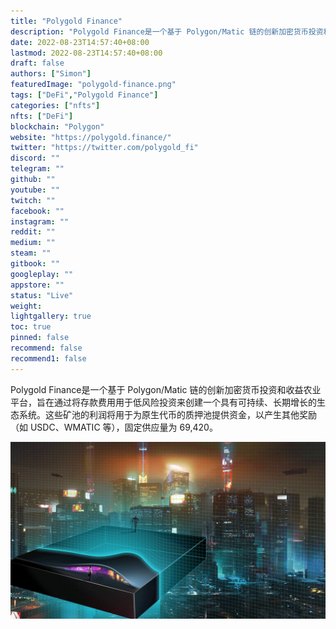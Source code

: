 ```yaml
---
title: "Polygold Finance"
description: "Polygold Finance是一个基于 Polygon/Matic 链的创新加密货币投资和收益农业平台。"
date: 2022-08-23T14:57:40+08:00
lastmod: 2022-08-23T14:57:40+08:00
draft: false
authors: ["Simon"]
featuredImage: "polygold-finance.png"
tags: ["DeFi","Polygold Finance"]
categories: ["nfts"]
nfts: ["DeFi"]
blockchain: "Polygon"
website: "https://polygold.finance/"
twitter: "https://twitter.com/polygold_fi"
discord: ""
telegram: ""
github: ""
youtube: ""
twitch: ""
facebook: ""
instagram: ""
reddit: ""
medium: ""
steam: ""
gitbook: ""
googleplay: ""
appstore: ""
status: "Live"
weight: 
lightgallery: true
toc: true
pinned: false
recommend: false
recommend1: false
---
```

Polygold Finance是一个基于 Polygon/Matic 链的创新加密货币投资和收益农业平台，旨在通过将存款费用用于低风险投资来创建一个具有可持续、长期增长的生态系统。这些矿池的利润将用于为原生代币的质押池提供资金，以产生其他奖励（如 USDC、WMATIC 等），固定供应量为 69,420。

![配图](789bdb4ea7dac44dce7511b56fdbfba5.jpeg)
